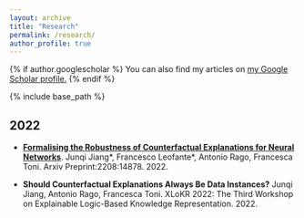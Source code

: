 ```yaml
---
layout: archive
title: "Research"
permalink: /research/
author_profile: true
---
```


{% if author.googlescholar %}
  You can also find my articles on <u><a href="{{author.googlescholar}}">my Google Scholar profile</a>.</u>
{% endif %}

{% include base_path %}

## 2022

- [**Formalising the Robustness of Counterfactual Explanations for Neural Networks**](https://arxiv.org/abs/2208.14878). Junqi Jiang*, Francesco Leofante*, Antonio Rago, Francesca Toni. Arxiv Preprint:2208:14878. 2022.

- **Should Counterfactual Explanations Always Be Data Instances?** Junqi Jiang, Antonio Rago, Francesca Toni. XLoKR 2022: The Third Workshop on Explainable Logic-Based Knowledge Representation. 2022.
